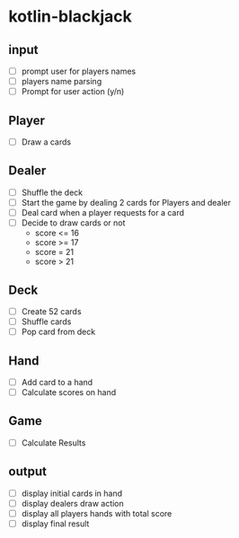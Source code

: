# kotlin-blackjack

## input

- [ ] prompt user for players names
- [ ] players name parsing
- [ ] Prompt for user action (y/n)

## Player

- [ ] Draw a cards

## Dealer

- [ ] Shuffle the deck
- [ ] Start the game by dealing 2 cards for Players and dealer
- [ ] Deal card when a player requests for a card
- [ ] Decide to draw cards or not
    - score <= 16
    - score >= 17
    - score = 21
    - score > 21

## Deck

- [ ] Create 52 cards
- [ ] Shuffle cards
- [ ] Pop card from deck

## Hand

- [ ] Add card to a hand
- [ ] Calculate scores on hand

## Game

- [ ] Calculate Results

## output

- [ ] display initial cards in hand
- [ ] display dealers draw action
- [ ] display all players hands with total score
- [ ] display final result 
